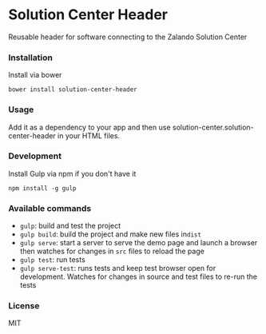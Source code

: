 # Solution Center Header
Reusable header for software connecting to the Zalando Solution Center

### Installation

Install via bower

```shell
bower install solution-center-header
```

### Usage

Add it as a dependency to your app and then use solution-center.solution-center-header in your HTML files.

### Development

Install Gulp via npm if you don't have it
```shell
npm install -g gulp
```

### Available commands

* `gulp`: build and test the project
* `gulp build`: build the project and make new files in`dist`
* `gulp serve`: start a server to serve the demo page and launch a browser then watches for changes in `src` files to reload the page
* `gulp test`: run tests
* `gulp serve-test`: runs tests and keep test browser open for development. Watches for changes in source and test files to re-run the tests

### License
MIT
